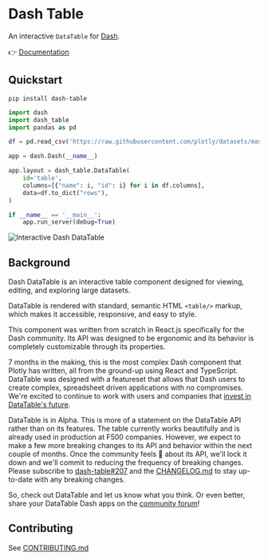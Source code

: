 # Dash Table

An interactive `DataTable` for [Dash](https://dash.plot.ly/).

:point_right: [Documentation](https://dash.plot.ly/datatable)

## Quickstart

```
pip install dash-table
```

```python
import dash
import dash_table
import pandas as pd

df = pd.read_csv('https://raw.githubusercontent.com/plotly/datasets/master/solar.csv')

app = dash.Dash(__name__)

app.layout = dash_table.DataTable(
    id='table',
    columns=[{"name": i, "id": i} for i in df.columns],
    data=df.to_dict("rows"),
)

if __name__ == '__main__':
    app.run_server(debug=True)
```

![Interactive Dash DataTable](https://user-images.githubusercontent.com/1280389/47935912-67187080-deb2-11e8-8936-34b0c99b518f.png)

## Background

Dash DataTable is an interactive table component designed for viewing, editing, and exploring large datasets.

DataTable is rendered with standard, semantic HTML `<table/>` markup, which makes it accessible, responsive, and easy to style.

This component was written from scratch in React.js specifically for the Dash community. Its API was designed to be ergonomic and its behavior is completely customizable through its properties.

7 months in the making, this is the most complex Dash component that Plotly has written, all from the ground-up using React and TypeScript. DataTable was designed with a featureset that allows that Dash users to create complex, spreadsheet driven applications with no compromises. We're excited to continue to work with users and companies that [invest in DataTable's future](https://plot.ly/products/consulting-and-oem/).

DataTable is in Alpha. This is more of a statement on the DataTable API rather than on its features. The table currently works beautifully and is already used in production at F500 companies. However, we  expect to make a few more breaking changes to its API and behavior within the next couple of months. Once the community feels 💪 about its API, we'll lock it down and we'll commit to reducing the frequency of breaking changes. Please subscribe to [dash-table#207](https://github.com/plotly/dash-table/issues/207) and the [CHANGELOG.md](https://github.com/plotly/dash-table/blob/master/CHANGELOG.md) to stay up-to-date with any breaking changes.

So, check out DataTable and let us know what you think. Or even better, share your DataTable Dash apps on the [community forum](https://community.plot.ly/t/show-and-tell-community-thread/7554)!

## Contributing

See [CONTRIBUTING.md](https://github.com/plotly/dash-table/blob/master/CONTRIBUTING.md)
